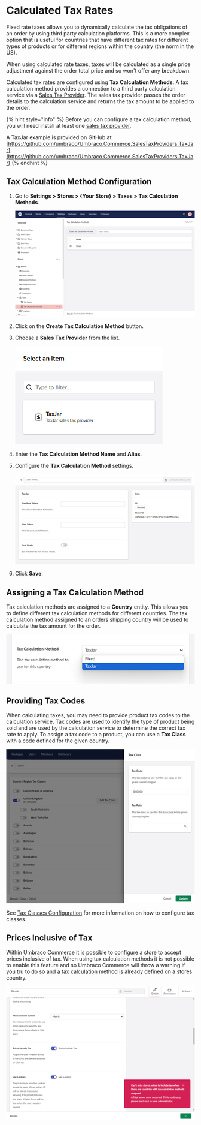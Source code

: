 ﻿---
description: Calculated Rate Taxes in Umbraco Commerce.
---

# Calculated Tax Rates

Fixed rate taxes allows you to dynamically calculate the tax obligations of an order by using third party calculation platforms. This is a more complex option that is useful for countries that have different tax rates for different types of products or for different regions within the country (the norm in the US).

When using calculated rate taxes, taxes will be calculated as a single price adjustment against the order total price and so won't offer any breakdown.

Calculated tax rates are configured using **Tax Calculation Methods**. A tax calculation method provides a connection to a third party calculation service via a [Sales Tax Provider](../../key-concepts/sales-taxt-providers.md). The sales tax provider passes the order details to the calculation service and returns the tax amount to be applied to the order.

{% hint style="info" %}
Before you can configure a tax calculation method, you will need install at least one [sales tax provider](../../key-concepts/sales-taxt-providers.md).

A TaxJar example is provided on GitHub at [https://github.com/umbraco/Umbraco.Commerce.SalesTaxProviders.TaxJar](https://github.com/umbraco/Umbraco.Commerce.SalesTaxProviders.TaxJar)
{% endhint %}

## Tax Calculation Method Configuration

1. Go to **Settings > Stores > {Your Store} > Taxes > Tax Calculation Methods**.

    ![Tax Calculation Methods](../../media/v14/taxes/tax-calculation-methods.png)
2. Click on the **Create Tax Calculation Method** button.
3. Choose a **Sales Tax Provider** from the list.

   ![Create Tax Calculation Method](../../media/v14/taxes/pick-sales-tax-provider.png)
4. Enter the **Tax Calculation Method Name** and **Alias**.
5. Configure the **Tax Calculation Method** settings.

   ![Edit Tax Calculation Method](../../media/v14/taxes/tax-calculation-method-settings.png)
6. Click **Save**.

## Assigning a Tax Calculation Method

Tax calculation methods are assigned to a **Country** entity. This allows you to define different tax calculation methods for different countries. The tax calculation method assigned to an orders shipping country will be used to calculate the tax amount for the order.

![Country Tax Calculation Methods](../../media/v14/taxes/country-tax-calculation-method.png)

## Providing Tax Codes

When calculating taxes, you may need to provide product tax codes to the calculation service. Tax codes are used to identify the type of product being sold and are used by the calculation service to determine the correct tax rate to apply. To assign a tax code to a product, you can use a **Tax Class** with a code defined for the given country.

![Tax Class Tax Codes](../../media/v14/taxes/tax-class-country-region-settings-modal.png)

See [Tax Classes Configuration](./fixed-tax-rates.md#tax-class-configuration) for more information on how to configure tax classes.

## Prices Inclusive of Tax

Within Umbraco Commerce it is possible to configure a store to accept prices inclusive of tax. When using tax calculation methods it is not possible to enable this feature and so Umbraco Commerce will throw a warning if you tru to do so and a tax calculation method is already defined on a stores country.

![Prices Inclusive of Tax Warning](../../media/v14/taxes/store-prices-include-tax-warning.png)
